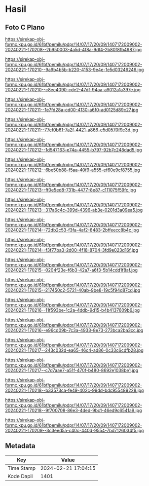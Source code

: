# Hasil

## Foto C Plano

https://sirekap-obj-formc.kpu.go.id/61bf/pemilu/pdpr/14/07/17/20/09/1407172009002-20240221-170208--2b950003-4a5d-4f8a-9df4-2b80f8fb4987.jpg

https://sirekap-obj-formc.kpu.go.id/61bf/pemilu/pdpr/14/07/17/20/09/1407172009002-20240221-170210--9a9b4b5b-b220-4153-9e4e-1e5d03246246.jpg

https://sirekap-obj-formc.kpu.go.id/61bf/pemilu/pdpr/14/07/17/20/09/1407172009002-20240221-170210--c8ec4090-cde2-47df-94aa-a9012a1a397e.jpg

https://sirekap-obj-formc.kpu.go.id/61bf/pemilu/pdpr/14/07/17/20/09/1407172009002-20240221-170211--1e7fd28a-cd00-4130-a6f0-ad0125d89c27.jpg

https://sirekap-obj-formc.kpu.go.id/61bf/pemilu/pdpr/14/07/17/20/09/1407172009002-20240221-170211--77cf0b61-7a2f-4421-a866-e5d0570f9c3d.jpg

https://sirekap-obj-formc.kpu.go.id/61bf/pemilu/pdpr/14/07/17/20/09/1407172009002-20240221-170212--1d547163-e74a-4455-b797-92b7c248dad5.jpg

https://sirekap-obj-formc.kpu.go.id/61bf/pemilu/pdpr/14/07/17/20/09/1407172009002-20240221-170212--6be50b88-f5aa-40f9-a555-ef60e9cf8755.jpg

https://sirekap-obj-formc.kpu.go.id/61bf/pemilu/pdpr/14/07/17/20/09/1407172009002-20240221-170213--ff0e5ed8-731b-4477-8e87-c111075f59fc.jpg

https://sirekap-obj-formc.kpu.go.id/61bf/pemilu/pdpr/14/07/17/20/09/1407172009002-20240221-170213--317a6c4c-399d-4396-ab3e-0201d3a09ea5.jpg

https://sirekap-obj-formc.kpu.go.id/61bf/pemilu/pdpr/14/07/17/20/09/1407172009002-20240221-170214--72db2c53-f3fa-4af2-8483-2bffeecc8b4c.jpg

https://sirekap-obj-formc.kpu.go.id/61bf/pemilu/pdpr/14/07/17/20/09/1407172009002-20240221-170214--f3f77ba3-2d00-4f18-8704-3fd9e023d16f.jpg

https://sirekap-obj-formc.kpu.go.id/61bf/pemilu/pdpr/14/07/17/20/09/1407172009002-20240221-170215--0204f23e-f6b3-42a7-a6f3-5b14cdd1f8af.jpg

https://sirekap-obj-formc.kpu.go.id/61bf/pemilu/pdpr/14/07/17/20/09/1407172009002-20240221-170215--217450c2-5721-40ab-9be8-19c5f94d87cd.jpg

https://sirekap-obj-formc.kpu.go.id/61bf/pemilu/pdpr/14/07/17/20/09/1407172009002-20240221-170216--11f593be-1c2a-4ddb-9d15-b4b4137609b6.jpg

https://sirekap-obj-formc.kpu.go.id/61bf/pemilu/pdpr/14/07/17/20/09/1407172009002-20240221-170216--e96cd09b-7c3a-4933-8e73-273bca2ba3cc.jpg

https://sirekap-obj-formc.kpu.go.id/61bf/pemilu/pdpr/14/07/17/20/09/1407172009002-20240221-170217--243c032d-ea65-46c4-ad86-0c33c6cdfb28.jpg

https://sirekap-obj-formc.kpu.go.id/61bf/pemilu/pdpr/14/07/17/20/09/1407172009002-20240221-170217--c7d7aae7-a51f-470f-b480-8692e1038be1.jpg

https://sirekap-obj-formc.kpu.go.id/61bf/pemilu/pdpr/14/07/17/20/09/1407172009002-20240221-170218--b33573ca-fe49-402c-99dd-bdc955489228.jpg

https://sirekap-obj-formc.kpu.go.id/61bf/pemilu/pdpr/14/07/17/20/09/1407172009002-20240221-170218--9f700708-86e3-4ded-9bc1-46ed9c6541a9.jpg

https://sirekap-obj-formc.kpu.go.id/61bf/pemilu/pdpr/14/07/17/20/09/1407172009002-20240221-170209--3c3eed5a-c40c-440d-9554-7bd7126034f5.jpg


## Metadata

| Key        | Value               |
| ---------- | ------------------- |
| Time Stamp | 2024-02-21 17:04:15 |
| Kode Dapil | 1401                |



